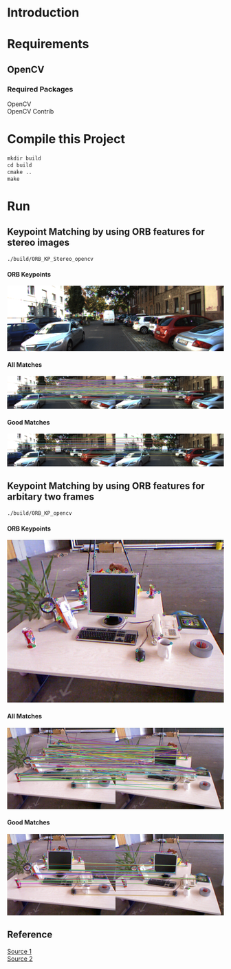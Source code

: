 # Introduction


# Requirements
## OpenCV
### Required Packages
OpenCV  
OpenCV Contrib

# Compile this Project
```
mkdir build
cd build
cmake ..
make 
```

# Run
## Keypoint Matching by using ORB features for stereo images
```
./build/ORB_KP_Stereo_opencv
```
#### ORB Keypoints
![ORB_features_Stereo.png](https://github.com/HugoNip/UndirectDirectSLAM/blob/master/results/ORB_features_Stereo.png)

#### All Matches
![all_matches_Stereo.png](https://github.com/HugoNip/UndirectDirectSLAM/blob/master/results/all_matches_Stereo.png)

#### Good Matches
![good_matches_Stereo.png](https://github.com/HugoNip/UndirectDirectSLAM/blob/master/results/good_matches_Stereo.png)


## Keypoint Matching by using ORB features for arbitary two frames
```
./build/ORB_KP_opencv
```
#### ORB Keypoints
![ORB_features.png](https://github.com/HugoNip/UndirectDirectSLAM/blob/master/results/ORB_features.png)

#### All Matches
![all_matches.png](https://github.com/HugoNip/UndirectDirectSLAM/blob/master/results/all_matches.png)

#### Good Matches
![good_matches.png](https://github.com/HugoNip/UndirectDirectSLAM/blob/master/results/good_matches.png)


## Reference
[Source 1](https://github.com/HugoNip/VisualOdometry-KeypointsMatching)  
[Source 2](https://github.com/HugoNip/VisualOdometry-DirectMethod)
